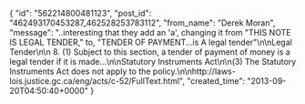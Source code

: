  {
   "id": "562214800481123",
   "post_id": "462493170453287_462528253783112",
   "from_name": "Derek Moran",
   "message": "..interesting that they add an 'a', changing it from \"THIS NOTE IS LEGAL TENDER,\" to, \"TENDER OF PAYMENT...is A legal tender\"\n\nLegal Tender\n\n    8. (1) Subject to this section, a tender of payment of money is a legal tender if it is made...\n\nStatutory Instruments Act\n\n(3) The Statutory Instruments Act does not apply to the policy.\n\nhttp://laws-lois.justice.gc.ca/eng/acts/c-52/FullText.html",
   "created_time": "2013-09-20T04:50:40+0000"
 }

